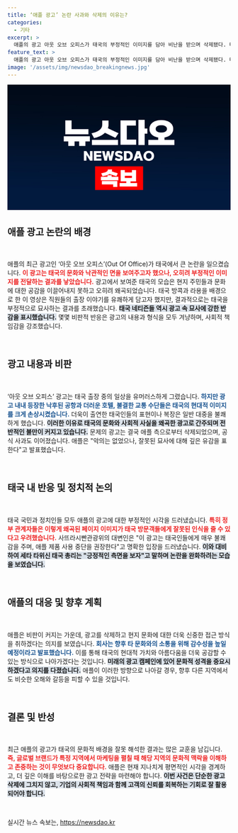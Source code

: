 ```yaml
---
title: ‘애플 광고’ 논란 사과와 삭제의 이유는?
categories:
  - 기타
excerpt: >
  애플의 광고 아웃 오브 오피스가 태국의 부정적인 이미지를 담아 비난을 받으며 삭제됐다. 태국 네티즌과 정치권의 강한 반발에 애플은 사과하며 광고의 철회를 결정했다.
feature_text: >
  애플의 광고 아웃 오브 오피스가 태국의 부정적인 이미지를 담아 비난을 받으며 삭제됐다. 태국 네티즌과 정치권의 강한 반발에 애플은 사과하며 광고의 철회를 결정했다.
image: '/assets/img/newsdao_breakingnews.jpg'
---
```


<p><img src="/assets/img/newsdao_breakingnews.jpg" alt="flaretime 속보" /></p>

<h2 data-ke-size="size26">애플 광고 논란의 배경</h2>

<p data-ke-size="size16">&nbsp;</p>

<p>애플의 최근 광고인 ‘아웃 오브 오피스’(Out Of Office)가 태국에서 큰 논란을 일으켰습니다. <b><span style="color: #ee2323;">이 광고는 태국의 문화와 낙관적인 면을 보여주고자 했으나, 오히려 부정적인 이미지를 전달하는 결과를 낳았습니다.</span></b> 광고에서 보여준 태국의 모습은 현지 주민들과 문화에 대한 공감을 이끌어내지 못하고 오히려 왜곡되었습니다. 태국 방콕과 라용을 배경으로 한 이 영상은 직원들의 출장 이야기를 유쾌하게 담고자 했지만, 결과적으로는 태국을 부정적으로 묘사하는 결과를 초래했습니다. <b><span style="background-color: #21538527;">태국 네티즌들 역시 광고 속 묘사에 강한 반감을 표시했습니다.</span></b>  몇몇 비판적 반응은 광고의 내용과 형식을 모두 겨냥하며, 사회적 책임감을 강조했습니다. </p>

<p data-ke-size="size16">&nbsp;</p>

<h2 data-ke-size="size26">광고 내용과 비판</h2>

<p data-ke-size="size16">&nbsp;</p>

<p>‘아웃 오브 오피스’ 광고는 태국 출장 중의 일상을 유머러스하게 그렸습니다. <b><span style="color: #1a5490;">하지만 광고 내내 등장한 낙후된 공항과 더러운 호텔, 불결한 교통 수단들은 태국의 현대적 이미지를 크게 손상시켰습니다.</span></b> 더욱이 출연한 태국인들의 표현이나 복장은 일반 대중을 불쾌하게 했습니다. <b><span style="background-color: #21538527;">이러한 이유로 태국의 문화와 사회적 사실을 왜곡한 광고로 간주되며 전반적인 불만이 커지고 있습니다.</span></b> 문제의 광고는 결국 애플 측으로부터 삭제되었으며, 공식 사과도 이어졌습니다. 애플은 "악의는 없었으나, 잘못된 묘사에 대해 깊은 유감을 표한다"고 발표했습니다. </p>

<p data-ke-size="size16">&nbsp;</p>

<h2 data-ke-size="size26">태국 내 반응 및 정치적 논의</h2>

<p data-ke-size="size16">&nbsp;</p>

<p>태국 국민과 정치인들 모두 애플의 광고에 대한 부정적인 시각을 드러냈습니다. <b><span style="color: #ee2323;">특히 정부 관계자들은 이렇게 왜곡된 페이지 이미지가 태국 방문객들에게 잘못된 인식을 줄 수 있다고 우려했습니다.</span></b> 사뜨라시빤관광위의 대변인은 "이 광고는 태국인들에게 매우 불쾌감을 주며, 애플 제품 사용 중단을 권장한다"고 명확한 입장을 드러냈습니다. <b><span style="background-color: #21538527;">이와 대비하여 세타 타위신 태국 총리는 "긍정적인 측면을 보자"고 말하며 논란을 완화하려는 모습을 보였습니다.</span></b> </p>

<p data-ke-size="size16">&nbsp;</p>

<h2 data-ke-size="size26">애플의 대응 및 향후 계획</h2>

<p data-ke-size="size16">&nbsp;</p>

<p>애플은 비판이 커지는 가운데, 광고를 삭제하고 현지 문화에 대한 더욱 신중한 접근 방식을 취하겠다는 의지를 보였습니다. <b><span style="color: #1a5490;">회사는 향후 타 문화와의 소통을 위해 감수성을 높일 예정이라고 발표했습니다.</span></b> 이를 통해 태국의 현대적 가치와 아름다움을 더욱 공감할 수 있는 방식으로 나아가겠다는 것입니다. <b><span style="background-color: #21538527;">미래의 광고 캠페인에 있어 문화적 성격을 중요시하겠다고 의지를 다졌습니다.</span></b> 애플이 이러한 방향으로 나아갈 경우, 향후 다른 지역에서도 비슷한 오해와 갈등을 피할 수 있을 것입니다. </p>

<p data-ke-size="size16">&nbsp;</p>

<h2 data-ke-size="size26">결론 및 반성</h2>

<p data-ke-size="size16">&nbsp;</p>

<p>최근 애플의 광고가 태국의 문화적 배경을 잘못 해석한 결과는 많은 교훈을 남깁니다. <b><span style="color: #ee2323;">즉, 글로벌 브랜드가 특정 지역에서 마케팅을 펼칠 때 해당 지역의 문화적 맥락을 이해하고 존중하는 것이 무엇보다 중요합니다.</span></b> 애플은 현재 지나치게 평면적인 시각을 경계하고, 더 깊은 이해를 바탕으로한 광고 전략을 마련해야 합니다. <b><span style="background-color: #21538527;">이번 사건은 단순한 광고 삭제에 그치지 않고, 기업의 사회적 책임과 함께 고객의 신뢰를 회복하는 기회로 잘 활용되어야 합니다.</span></b> </p>

<p data-ke-size="size16">&nbsp;</p>
실시간 뉴스 속보는, <a href="https://newsdao.kr" rel="dofollow">https://newsdao.kr</a>


